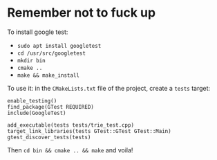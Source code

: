 # Remember not to fuck up

To install google test:
 - `sudo apt install googletest`
 - `cd /usr/src/googletest`
 - `mkdir bin`
 - `cmake ..`
 - `make && make_install`

To use it: in the `CMakeLists.txt` file of the project, create a `tests` target:

```
enable_testing()
find_package(GTest REQUIRED)
include(GoogleTest)

add_executable(tests tests/trie_test.cpp)
target_link_libraries(tests GTest::GTest GTest::Main)
gtest_discover_tests(tests)
```

Then `cd bin && cmake .. && make` and voila!

